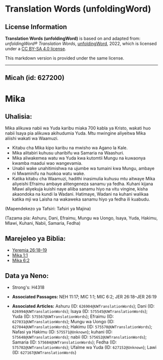 # Translation Words (unfoldingWord)

## License Information

**Translation Words (unfoldingWord)** is based on and adapted from: _unfoldingWord® Translation Words_, [unfoldingWord](https://unfoldingword.org/utw), 2022, which is licensed under a [CC BY-SA 4.0 license](https://creativecommons.org/licenses/by-sa/4.0/legalcode.en).

This markdown version is provided under the same license.



--------------------------------

## Micah (id: 627200)

Mika
====

Uhalisia:
---------

Mika alikuwa nabii wa Yuda karibu miaka 700 kabla ya Kristo, wakati huo nabii Isaya pia alikuwa akihudumia Yuda. Mtu mwingine aliyeitwa Mika aliishi wakati wa Waamuzi.

* Kitabu cha Mika kipo karibu na mwisho wa Agano la Kale.
* Mika alitabiri kuhusu uharibifu wa Samaria na Waashuri.
* Mika aliwakemea watu wa Yuda kwa kutomtii Mungu na kuwaonya kwamba maadui wao wangevamia.
* Unabii wake unahitimishwa na ujumbe wa tumaini kwa Mungu, ambaye ni Mwaminifu na huokoa watu wake.
* Katika kitabu cha Waamuzi, hadithi inasimulia kuhusu mtu aitwaye Mika aliyeishi Efraimu ambaye alitengeneza sanamu ya fedha. Kuhani kijana Mlawi aliyekuja kuishi naye aliiba sanamu hiyo na vitu vingine, kisha akaondoka na kundi la Wadani. Hatimaye, Wadani na kuhani walikaa katika mji wa Laisha na wakaweka sanamu hiyo ya fedha ili kuabudu.

(Mapendekezo ya Tafsiri: Tafsiri ya Majina)

(Tazama pia: Ashuru, Dani, Efraimu, Mungu wa Uongo, Isaya, Yuda, Hakimu, Mlawi, Kuhani, Nabii, Samaria, Fedha)

Marejeleo ya Biblia:
--------------------

* [Yeremia 26:18–19](https://ref.ly/Jer26:18-Jer26:19)
* [Mika 1:1](https://ref.ly/Mic1:1)
* [Mika 6:2](https://ref.ly/Mic6:2)

Data ya Neno:
-------------

* Strong's: H4318

* **Associated Passages:** NEH 11:17; MIC 1:1; MIC 6:2; JER 26:18–JER 26:19
* **Associated Articles:** Ashuru (ID: `626904@UWTranslationWords`); Dani (ID: `626994@UWTranslationWords`); Isaya (ID: `575545@UWTranslationWords`); Yuda (ID: `575567@UWTranslationWords`); Efraimu (ID: `627031@UWTranslationWords`); Mungu wa Uongo (ID: `627044@UWTranslationWords`); Hakimu (ID: `575570@UWTranslationWords`); Nafasi ya Hakimu (ID: `575571@Unknown`); kuhani (ID: `575648@UWTranslationWords`); nabii (ID: `575652@UWTranslationWords`); Samaria (ID: `575684@UWTranslationWords`); Fedha (ID: `575702@UWTranslationWords`); Ufalme wa Yuda (ID: `627152@Unknown`); Lawi (ID: `627167@UWTranslationWords`)


